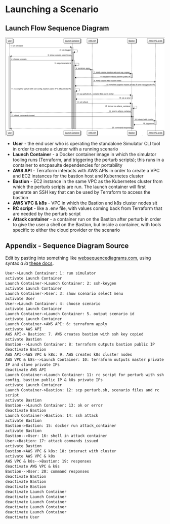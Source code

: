 # Launching a Scenario

## Launch Flow Sequence Diagram

![Launch scenario flow diagram](./docs/launch-scenario.png)

- **User** - the end user who is operating the standalone Simulator CLI tool in order to create a cluster with a running
scenario
- **Launch Container** - a Docker container image in which the simulator tooling runs (Terraform, and triggering the
    perturb scripts); this runs in a container to encpasulte dependencies for portability
- **AWS API** - Terraform interacts with AWS APIs in order to create a VPC and EC2 instances for the bastion host and
Kubernetes cluster
- **Bastion** - EC2 instance in the same VPC as the Kubernetes cluster from which the perturb scripts are run. The
launch container will first generate an SSH key that can be used by Terraform to access the bastion
- **AWS VPC & k8s** - VPC in which the Bastion and k8s cluster nodes sit
- **RC script** - like a .env file, with values coming back from Terraform that are needed by the perturb script
- **Attack container** - a container run on the Bastion after perturb in order to give the user a shell on the Bastion,
  but inside a container, with tools specific to either the cloud provider or the scenario

## Appendix - Sequence Diagram Source

Edit by pasting into something like [websequencediagrams.com](https://websequencediagrams.com), using syntax _a la_
[these docs](http://plantuml.com/sequence-diagram).

```
User->Launch Container: 1: run simulator
activate Launch Container
Launch Container->Launch Container: 2: ssh-keygen
activate Launch Container
Launch Container->User: 3: show scenario select menu
activate User
User->Launch Container: 4: choose scenario
activate Launch Container
Launch Container->Launch Container: 5. output scenario id
activate Launch Container
Launch Container->AWS API: 6: terraform apply
activate AWS API
AWS API-> Bastion: 7. AWS creates bastion with ssh key copied
activate Bastion
Bastion-->Launch Container: 8: terraform outputs bastion public IP
deactivate Bastion
AWS API->AWS VPC & k8s: 9. AWS creates k8s cluster nodes
AWS VPC & k8s-->Launch Container: 10: terraform outputs master private IP and slave private IPs
deactivate AWS API
Launch Container->Launch Container: 11: rc script for perturb with ssh config, bastion public IP & k8s private IPs
activate Launch Container
Launch Container->Bastion: 12: scp perturb.sh, scenario files and rc script
activate Bastion
Bastion-->Launch Container: 13: ok or error
deactivate Bastion
Launch Container->Bastion: 14: ssh attack
activate Bastion
Bastion->Bastion: 15: docker run attack_container
activate Bastion
Bastion-->User: 16: shell in attack container
User->Bastion: 17: attack commands issued
activate Bastion
Bastion->AWS VPC & k8s: 18: interact with cluster
activate AWS VPC & k8s
AWS VPC & k8s-->Bastion: 19: responses
deactivate AWS VPC & k8s
Bastion-->User: 20: command responses
deactivate Bastion
deactivate Bastion
deactivate Bastion
deactivate Launch Container
deactivate Launch Container
deactivate Launch Container
deactivate Launch Container
deactivate Launch Container
deactivate User
```
